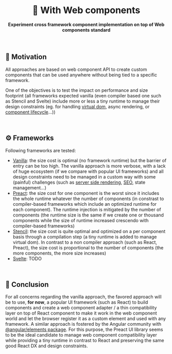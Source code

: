 <br>
<div align="center">
    <h1>🧪 With Web components</h1>
    <strong>Experiment cross framework component implementation on top of Web components standard</strong>
</div>
<br>
<br>

## 🤔 Motivation

All approaches are based on web component API to create custom components that can be used anywhere without being tied to a specific framework.

One of the objectives is to test the impact on performance and size footprint (all frameworks expected vanilla (even compiler based one such as Stencil and Svelte) include more or less a tiny runtime to manage their design constraints (eg. for handling [virtual dom](https://github.com/ionic-team/stencil/tree/main/src/runtime), async rendering, or [component lifecycle](https://github.com/sveltejs/svelte/blob/467ba0a920d9b9902a2059085bac2662c6813b9a/src/runtime/internal/lifecycle.ts)...))

<br>

## ⚙️ Frameworks

Following frameworks are tested:

- [Vanilla](web-component/frameworks/vanilla): the size cost is optimal (no framework runtime) but the barrier of entry can be too high. The vanilla approach is more verbose, with a lack of huge ecosystem (if we compare with popular UI frameworks) and all design constraints need to be managed in a custom way with some (painful) challenges (such as [server side rendering](https://dev.to/steveblue/server-side-rendering-web-components-320g), [SEO](https://leofavre.github.io/web-components-seo/), state management...)
- [Preact](web-component/frameworks/preact): the size cost for one component is the worst since it includes the whole runtime whatever the number of components (in constrast to compiler-based frameworks which include an optimized runtime for each component). The runtime injection is mitigated by the number of components (the runtime size is the same if we create one or thousand components while the size of runtime increased crescendo with compiler-based frameworks)
- [Stencil](web-component/frameworks/stencil): the size cost is quite optimal and optimized on a per component basis through a compilation step (a tiny runtime is added to manage virtual dom). In contrast to a non compiler approach (such as React, Preact), the size cost is proportional to the number of components (the more components, the more size increases)
- [Svelte](web-component/frameworks/svelte): TODO

<br>

## 🌟 Conclusion

For all concerns regarding the vanilla approach, the favored approach will be to use, **for now**, a popular UI framework (such as React) to build components and create a web component adapter / a thin compatibility layer on top of React component to make it work in the web component world and let the browser register it as a custom element and used with any framework.
A similar approach is fostered by the Angular community with [@angular/elements package](https://angular.io/guide/elements).
For this purpose, the Preact UI library seems to be the ideal candidate to manage web component compatibility layer while providing a tiny runtime in contrast to React and preserving the same good React DX and design constraints.
